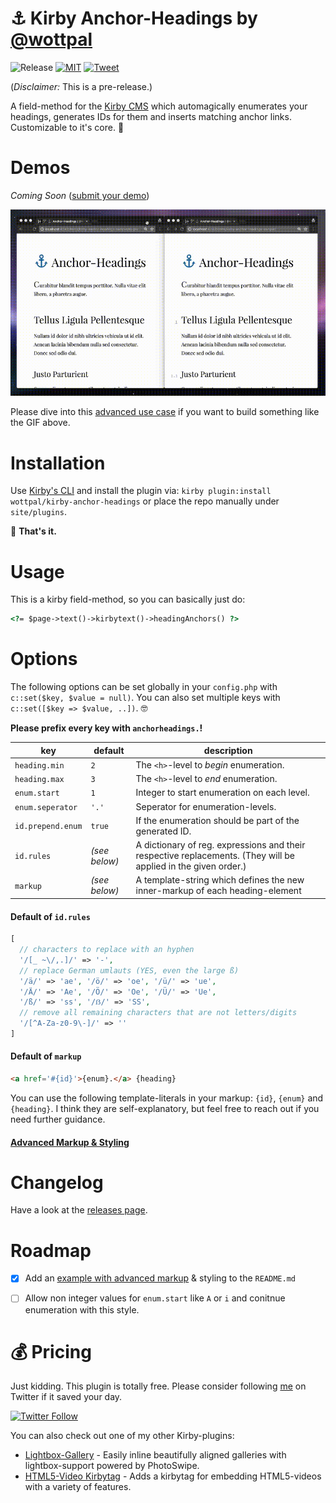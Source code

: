 # ⚓ Kirby Anchor-Headings by [@wottpal](https://twitter.com/wottpal)

<!-- Buttons -->
![Release](https://img.shields.io/github/release/wottpal/kirby-lightbox-gallery/all.svg)
[![MIT](https://img.shields.io/badge/license-MIT-blue.svg)](https://raw.githubusercontent.com/wottpal/kirby-lightbox-gallery/master/LICENSE)
[![Tweet](https://img.shields.io/twitter/url/https/github.com/wottpal/kirby-lightbox-gallery.svg?style=social)](https://twitter.com/intent/tweet?text=&#x2693;&#x20;&#x41;&#x6E;&#x63;&#x68;&#x6F;&#x72;&#x2D;&#x48;&#x65;&#x61;&#x64;&#x69;&#x6E;&#x67;&#x73;&#x20;&#x66;&#x6F;&#x72;&#x20;&#x40;&#x67;&#x65;&#x74;&#x6B;&#x69;&#x72;&#x62;&#x79;&#x20;&#x62;&#x79;&#x20;&#x40;&#x77;&#x6F;&#x74;&#x74;&#x70;&#x61;&#x6C;&url=https://git.io/v7aFU)


(_Disclaimer:_ This is a pre-release.)

A field-method for the [Kirby CMS](https://getkirby.com) which automagically enumerates your headings, generates IDs for them and inserts matching anchor links. Customizable to it's core. 🤘

# Demos

_Coming Soon_ ([submit your demo](https://twitter.com/wottpal))

![Demo of Kirby Anchor-Headings](demo.gif)

Please dive into this [advanced use case](ADVANCED.md) if you want to build something like the GIF above.


# Installation

Use [Kirby's CLI](https://github.com/getkirby/cli) and install the plugin via: `kirby plugin:install wottpal/kirby-anchor-headings` or place the repo manually under `site/plugins`.

🎉 **That's it.**


# Usage

This is a kirby field-method, so you can basically just do:

```html
<?= $page->text()->kirbytext()->headingAnchors() ?>
```


# Options

The following options can be set globally in your `config.php` with `c::set($key, $value = null)`. You can also set multiple keys with `c::set([$key => $value, ..])`. 🤓

**Please prefix every key with `anchorheadings.`!**

key               | default | description
----------------- | ------- | ------------------------------------------------
`heading.min`     | `2`     | The `<h>`-level to _begin_ enumeration.
`heading.max`     | `3`     | The `<h>`-level to _end_ enumeration.
`enum.start`      | `1`  | Integer to start enumeration on each level.
`enum.seperator`  | `'.'` | Seperator for enumeration-levels.
`id.prepend.enum` | `true` | If the enumeration should be part of the generated ID.
`id.rules`        | _(see below)_ | A dictionary of reg. expressions and their respective replacements. (They will be applied in the given order.)
`markup`          | _(see below)_ | A template-string which defines the new inner-markup of each heading-element


#### Default of `id.rules`

```php
[
  // characters to replace with an hyphen
  '/[_ ~\/,.]/' => '-',
  // replace German umlauts (YES, even the large ß)
  '/ä/' => 'ae', '/ö/' => 'oe', '/ü/' => 'ue',
  '/Ä/' => 'Ae', '/Ö/' => 'Oe', '/Ü/' => 'Ue',
  '/ß/' => 'ss', '/ẞ/' => 'SS',
  // remove all remaining characters that are not letters/digits
  '/[^A-Za-z0-9\-]/' => ''
]
```

#### Default of `markup`

```html
<a href='#{id}'>{enum}.</a> {heading}
```

You can use the following template-literals in your markup: `{id}`, `{enum}` and `{heading}`. I think they are self-explanatory, but feel free to reach out if you need further guidance.

#### [Advanced Markup & Styling](ADVANCED.md)

# Changelog

Have a look at the [releases page](https://github.com/wottpal/kirby-anchor-headings/releases).


# Roadmap

- [x] Add an [example with advanced markup](ADVANCED.md) & styling to the `README.md`
- [ ] Allow non integer values for `enum.start` like `A` or `i` and conitnue enumeration with this style.



# 💰‍ Pricing
Just kidding. This plugin is totally free. Please consider following [me](https://twitter.com/wottpal) on Twitter if it saved your day.

[![Twitter Follow](https://img.shields.io/twitter/follow/wottpal.svg?style=social&label=Follow)](https://twitter.com/wottpal)

You can also check out one of my other Kirby-plugins:

* [Lightbox-Gallery](https://github.com/wottpal/kirby-lightbox-gallery) - Easily inline beautifully aligned galleries with lightbox-support powered by PhotoSwipe.
* [HTML5-Video Kirbytag](https://github.com/wottpal/kirby-video) - Adds a kirbytag for embedding HTML5-videos with a variety of features.
